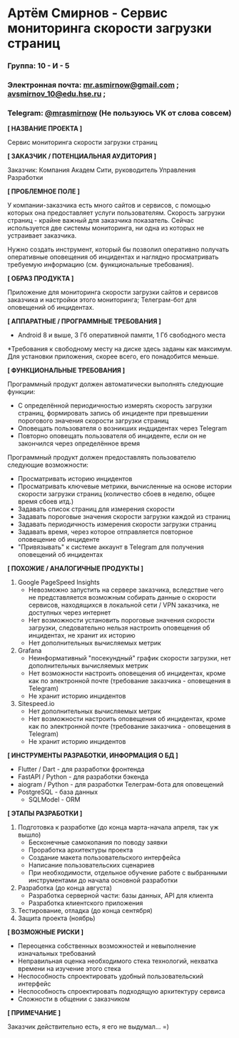 # Артём Смирнов - Сервис мониторинга скорости загрузки страниц

### Группа: 10 - И - 5
### Электронная почта: mr.asmirnow@gmail.com ; avsmirnov_10@edu.hse.ru ;
### Telegram: [@mrasmirnow](https://t.me/mrasmirnow) (Не пользуюсь VK от слова совсем)

**[ НАЗВАНИЕ ПРОЕКТА ]**

Сервис мониторинга скорости загрузки страниц

**[ ЗАКАЗЧИК / ПОТЕНЦИАЛЬНАЯ АУДИТОРИЯ ]**

Заказчик:
Компания Академ Сити, руководитель Управления Разработки

**[ ПРОБЛЕМНОЕ ПОЛЕ ]**

У компании-заказчика есть много сайтов и сервисов, с помощью которых она предоставляет услуги пользователям. Скорость загрузки страниц - крайне важный для заказчика показатель. Сейчас используется две системы мониторинга, ни одна из которых не устраивает заказчика.

Нужно создать инструмент, который бы позволил оперативно получать оперативные оповещения об инцидентах и наглядно просматривать требуемую информацию (см. функциональные требования).

**[ ОБРАЗ ПРОДУКТА ]**

Приложение для мониторинга скорости загрузки сайтов и сервисов заказчика и настройки этого мониторинга; Телеграм-бот для оповещений об инцидентах.


**[ АППАРАТНЫЕ / ПРОГРАММНЫЕ ТРЕБОВАНИЯ ]** 

* Android 8 и выше, 3 Гб оперативной памяти, 1 Гб свободного места

*Требования к свободному месту на диске здесь заданы как максимум. Для установки приложения, скорее всего, его понадобится меньше.

**[ ФУНКЦИОНАЛЬНЫЕ ТРЕБОВАНИЯ ]**

Программный продукт должен автоматически выполнять следующие функции:
* С определённой периодичностью измерять скорость загрузки страниц, формировать запись об инциденте при превышении порогового значения скорости загрузки страниц
* Оповещать пользователя о возникших индцидентах через Telegram
* Повторно оповещать пользователя об инциденте, если он не закончился через определённое время

Программный продукт должен предоставлять пользователю следующие возможности:
* Просматривать историю инцидентов
* Просматривать ключевые метрики, вычисленные на основе истории скорости загрузки страниц (количество сбоев в неделю, общее время сбоев итд.)
* Задавать список страниц для измерения скорости
* Задавать пороговые значения скорости загрузки каждой из страниц
* Задавать периодичность измерения скорости загрузки страниц
* Задавать время, через которое отправляется повторное оповещение об инциденте
* "Привязывать" к системе аккаунт в Telegram для получения оповещений об инцидентах


**[ ПОХОЖИЕ / АНАЛОГИЧНЫЕ ПРОДУКТЫ ]**

1. Google PageSpeed Insights
    * Невозможно запустить на сервере заказчика, вследствие чего не представляется возможным собирать данные о скорости сервисов, находящихся в локальной сети / VPN заказчика, не доступных через интернет
    * Нет возможности установить пороговые значения скорости загрузки, следовательно нельзя настроить оповещения об инцидентах, не хранит их историю
    * Нет дополнительных вычисляемых метрик
2. Grafana
    * Неинформативный "посекундный" график скорости загрузки, нет дополнительных вычисляемых метрик
    * Нет возможности настроить оповещения об инцидентах, кроме как по электронной почте (требование заказчика - оповещения в Telegram)
    * Не хранит историю инцидентов
3. Sitespeed.io
    * Нет дополнительных вычисляемых метрик
    * Нет возможности настроить оповещения об инцидентах, кроме как по электронной почте (требование заказчика - оповещения в Telegram)
    * Не хранит историю инцидентов
    

**[ ИНСТРУМЕНТЫ РАЗРАБОТКИ, ИНФОРМАЦИЯ О БД ]**

* Flutter / Dart - для разработки фронтенда
* FastAPI / Python - для разработки бэкенда
* aiogram / Python - для разработки Телеграм-бота для оповещений
* PostgreSQL - база данных
    * SQLModel - ORM

**[ ЭТАПЫ РАЗРАБОТКИ ]**

1. Подготовка к разработке (до конца марта-начала апреля, так уж вышло)
    * Бесконечные самокопания по поводу заявки
    * Проработка архитектуры проекта
    * Создание макета пользовательского интерфейса
    * Написание пользовательских сценариев
    * При необходимости, отдельное обучение работе с выбранными инструментами до начала основной разработки
2. Разработка (до конца августа)
    * Разработка серверной части: базы данных, API для клиента
    * Разработка клиентского приложения
3. Тестирование, отладка (до конца сентября)
4. Защита проекта (ноябрь)

**[ ВОЗМОЖНЫЕ РИСКИ ]**

* Переоценка собственных возможностей и невыполнение изначальных требований
* Неправильная оценка необходимого стека технологий, нехватка времени на изучение этого стека
* Неспособность спроектировать удобный пользовательский интерфейс
* Неспособность спроектировать подходящую архитектуру сервиса
* Сложности в общении с заказчиком

**[ ПРИМЕЧАНИЕ ]**

Заказчик действительно есть, я его не выдумал... =)
